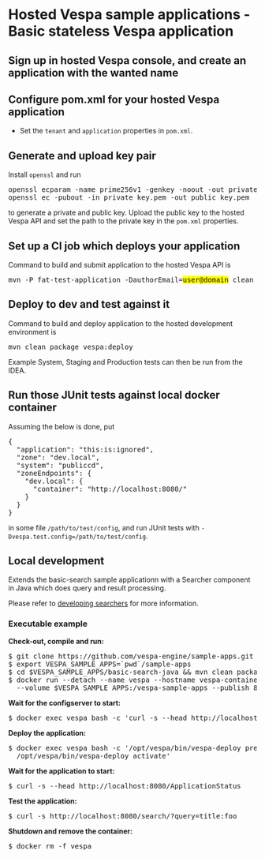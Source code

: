 <!-- Copyright 2019 Oath Inc. Licensed under the terms of the Apache 2.0 license. See LICENSE in the project root. -->
# Hosted Vespa sample applications - Basic stateless Vespa application

## Sign up in hosted Vespa console, and create an application with the wanted name

## Configure pom.xml for your hosted Vespa application

* Set the `tenant` and `application` properties in `pom.xml`.

## Generate and upload key pair
Install `openssl` and run
<pre>
openssl ecparam -name prime256v1 -genkey -noout -out private_key.pem
openssl ec -pubout -in private_key.pem -out public_key.pem
</pre>
to generate a private and public key. Upload the public key to the hosted Vespa API
and set the path to the private key in the `pom.xml` properties.

## Set up a CI job which deploys your application
Command to build and submit application to the hosted Vespa API is
<pre>
mvn -P fat-test-application -DauthorEmail=<span style="background-color: yellow;">user@domain</span> clean package vespa:submit 
</pre>

## Deploy to dev and test against it
Command to build and deploy application to the hosted development environment is
<pre>
mvn clean package vespa:deploy 
</pre>
Example System, Staging and Production tests can then be run from the IDEA.

## Run those JUnit tests against local docker container
Assuming the below is done, put
<pre>
{
  "application": "this:is:ignored",
  "zone": "dev.local",
  "system": "publiccd",
  "zoneEndpoints": {
    "dev.local": {
      "container": "http://localhost:8080/"
    }
  }
}
</pre>
in some file `/path/to/test/config`, and run JUnit tests with `-Dvespa.test.config=/path/to/test/config`.

## Local development

Extends the basic-search sample applicationn with a Searcher component in Java
which does query and result processing.

Please refer to
[developing searchers](http://docs.vespa.ai/documentation/searcher-development.html)
for more information.


### Executable example
**Check-out, compile and run:**
<pre data-test="exec">
$ git clone https://github.com/vespa-engine/sample-apps.git
$ export VESPA_SAMPLE_APPS=`pwd`/sample-apps
$ cd $VESPA_SAMPLE_APPS/basic-search-java &amp;&amp; mvn clean package
$ docker run --detach --name vespa --hostname vespa-container --privileged \
  --volume $VESPA_SAMPLE_APPS:/vespa-sample-apps --publish 8080:8080 vespaengine/vespa
</pre>
**Wait for the configserver to start:**
<pre data-test="exec" data-test-wait-for="200 OK">
$ docker exec vespa bash -c 'curl -s --head http://localhost:19071/ApplicationStatus'
</pre>
**Deploy the application:**
<pre data-test="exec">
$ docker exec vespa bash -c '/opt/vespa/bin/vespa-deploy prepare /vespa-sample-apps/basic-search-java/target/application.zip && \
  /opt/vespa/bin/vespa-deploy activate'
</pre>
**Wait for the application to start:**
<pre data-test="exec" data-test-wait-for="200 OK">
$ curl -s --head http://localhost:8080/ApplicationStatus
</pre>
**Test the application:**
<pre data-test="exec" data-test-assert-contains="test:hit">
$ curl -s http://localhost:8080/search/?query=title:foo
</pre>
**Shutdown and remove the container:**
<pre data-test="after">
$ docker rm -f vespa
</pre>
